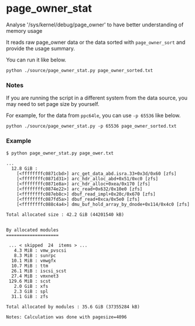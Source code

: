 # page_owner_stat
Analyse '/sys/kernel/debug/page_owner' to have better understanding of memory usage

It reads raw page_owner data or the data sorted with `page_owner_sort` and provide the usage summary.

You can run it like below.

~~~
python ./source/page_owner_stat.py page_owner_sorted.txt
~~~

### Notes

If you are running the script in a different system from the data source, you may need to set page size by yourself.

For example, for the data from `ppc64le`, you can use `-p 65536` like below.

~~~
python ./source/page_owner_stat.py -p 65536 page_owner_sorted.txt
~~~

### Example

~~~
$ python page_owner_stat.py page_ower.txt

...
  12.8 GiB :
	[<ffffffffc0871cbd>] arc_get_data_abd.isra.33+0x3d/0x60 [zfs]
	[<ffffffffc0871d31>] arc_hdr_alloc_abd+0x51/0xc0 [zfs]
	[<ffffffffc0871e8a>] arc_hdr_alloc+0xea/0x170 [zfs]
	[<ffffffffc0874e22>] arc_read+0x632/0x10e0 [zfs]
	[<ffffffffc087eb8c>] dbuf_read_impl+0x20c/0x670 [zfs]
	[<ffffffffc087fd5a>] dbuf_read+0xca/0x5e0 [zfs]
	[<ffffffffc088c4a4>] dmu_buf_hold_array_by_dnode+0x114/0x4c0 [zfs]

Total allocated size : 42.2 GiB (44201540 kB)


By allocated modules
====================

 ... < skipped  24  items > ...
   4.3 MiB : vmw_pvscsi
   8.3 MiB : sunrpc
  10.1 MiB : vmwgfx
  10.7 MiB : ttm
  26.1 MiB : iscsi_scst
  27.4 MiB : vmxnet3
 129.6 MiB : scst
   2.0 GiB : xfs
   2.3 GiB : spl
  31.1 GiB : zfs

Total allocated by modules : 35.6 GiB (37355284 kB)

Notes: Calculation was done with pagesize=4096
~~~
